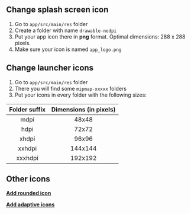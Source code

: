## Change splash screen icon
1. Go to `app/src/main/res` folder
2. Create a folder with name `drawable-nodpi`
3. Put your app icon there in **png** format. Optimal dimensions: 288 x 288 pixels.
4. Make sure your icon is named `app_logo.png`

## Change launcher icons
1. Go to `app/src/main/res` folder
2. There you will find some `mipmap-xxxxx` folders
3. Put your icons in every folder with the following sizes:

| **Folder suffix** | **Dimensions** (in pixels) |
|:-----------------:|:--------------------------:|
|        mdpi       |            48x48           |
|        hdpi       |            72x72           |
|       xhdpi       |            96x96           |
|       xxhdpi      |           144x144          |
|      xxxhdpi      |           192x192          |


## Other icons

[**Add rounded icon**](https://developer.android.com/about/versions/nougat/android-7.1.html#circular-icons)

[**Add adaptive icons**](https://developer.android.com/guide/practices/ui_guidelines/icon_design_adaptive.html)